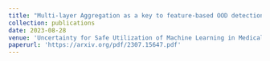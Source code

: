 ```yaml
---
title: "Multi-layer Aggregation as a key to feature-based OOD detection"
collection: publications
date: 2023-08-28
venue: 'Uncertainty for Safe Utilization of Machine Learning in Medical Imaging: 5th International Workshop, MICCAI 2023'
paperurl: 'https://arxiv.org/pdf/2307.15647.pdf'
---
```

